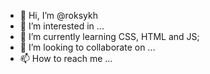 - 👋 Hi, I’m @roksykh
- 👀 I’m interested in ...
- 🌱 I’m currently learning CSS, HTML and JS;
- 💞️ I’m looking to collaborate on ...
- 📫 How to reach me ...

<!---
roksykh/roksykh is a ✨ special ✨ repository because its `README.md` (this file) appears on your GitHub profile.
You can click the Preview link to take a look at your changes.
--->
